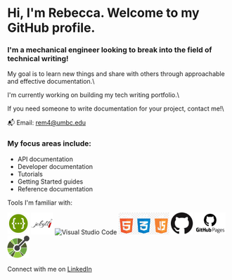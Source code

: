 # Hi, I'm Rebecca. Welcome to my GitHub profile. 

### I'm a mechanical engineer looking to break into the field of technical writing!

My goal is to learn new things and share with others through approachable and effective documentation.\  

I'm currently working on building my tech writing portfolio.\ 

If you need someone to write documentation for your project, contact me!\  

:mailbox_with_mail: Email: rem4@umbc.edu

### My focus areas include:

- API documentation
- Developer documentation
- Tutorials
- Getting Started guides
- Reference documentation

Tools I'm familiar with:

<!-- 
- Swagger
- Jekyll
- Visual Studio Code
- HTML, CSS, Javascript
- GitHub
- GitHub Pages
- Open API spec -->

<img alt="Swagger" src="images/swagger_logo.png" height="50">
<img alt="Jekyll" src="images/jekyll_logo.png" height="50">
<img alt="Visual Studio Code" src="images/visual_studio_code_icon.png" height="50">
<img alt="HTML, CSS, and JS" src="images/html_css_js.png" height="50">
<img alt="GitHub" src="images/github_logo.png" height="50">
<img alt="GitHub Pages" src="images/github_pages_logo.png" height="50">
<img alt="Open API Spec" src="images/open_api_logo.png" height="50">

<!-- Engineering Tools:
- AutoCAD
- Revit
- Creo
- CostWorks -->

Connect with me on [LinkedIn](www.linkedin.com/in/rebecca-mcclelland-598b36111)

<!-- Latest Blog Posts:
INSERT LINK TO GITHUB PAGES TECH WRITING PORTFOLIO? THIS CAN LIST EACH TUTORIAL/POST FROM THE SITE??? -->

